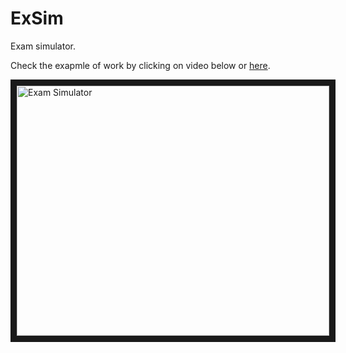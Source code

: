 # ExSim
Exam simulator. 

Check the exapmle of work by clicking on video below or [here](https://www.youtube.com/watch?v=qIaQ5r8QMyI&feature=youtu.be).  

<a href="https://www.youtube.com/watch?v=qIaQ5r8QMyI&feature=youtu.be" target="_blank"><img src="https://img.youtube.com/vi/qIaQ5r8QMyI/0.jpg" 
alt="Exam Simulator" width="500" height="400" border="10" /></a>
